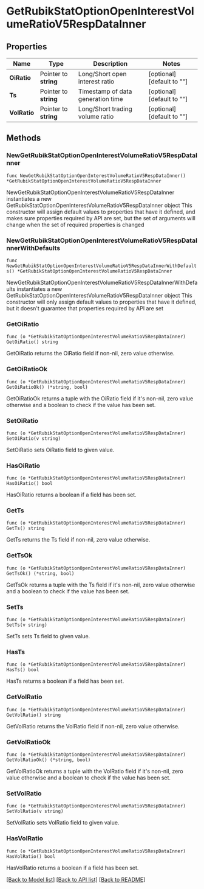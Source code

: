 # GetRubikStatOptionOpenInterestVolumeRatioV5RespDataInner

## Properties

Name | Type | Description | Notes
------------ | ------------- | ------------- | -------------
**OiRatio** | Pointer to **string** | Long/Short open interest ratio | [optional] [default to ""]
**Ts** | Pointer to **string** | Timestamp of data generation time | [optional] [default to ""]
**VolRatio** | Pointer to **string** | Long/Short trading volume ratio | [optional] [default to ""]

## Methods

### NewGetRubikStatOptionOpenInterestVolumeRatioV5RespDataInner

`func NewGetRubikStatOptionOpenInterestVolumeRatioV5RespDataInner() *GetRubikStatOptionOpenInterestVolumeRatioV5RespDataInner`

NewGetRubikStatOptionOpenInterestVolumeRatioV5RespDataInner instantiates a new GetRubikStatOptionOpenInterestVolumeRatioV5RespDataInner object
This constructor will assign default values to properties that have it defined,
and makes sure properties required by API are set, but the set of arguments
will change when the set of required properties is changed

### NewGetRubikStatOptionOpenInterestVolumeRatioV5RespDataInnerWithDefaults

`func NewGetRubikStatOptionOpenInterestVolumeRatioV5RespDataInnerWithDefaults() *GetRubikStatOptionOpenInterestVolumeRatioV5RespDataInner`

NewGetRubikStatOptionOpenInterestVolumeRatioV5RespDataInnerWithDefaults instantiates a new GetRubikStatOptionOpenInterestVolumeRatioV5RespDataInner object
This constructor will only assign default values to properties that have it defined,
but it doesn't guarantee that properties required by API are set

### GetOiRatio

`func (o *GetRubikStatOptionOpenInterestVolumeRatioV5RespDataInner) GetOiRatio() string`

GetOiRatio returns the OiRatio field if non-nil, zero value otherwise.

### GetOiRatioOk

`func (o *GetRubikStatOptionOpenInterestVolumeRatioV5RespDataInner) GetOiRatioOk() (*string, bool)`

GetOiRatioOk returns a tuple with the OiRatio field if it's non-nil, zero value otherwise
and a boolean to check if the value has been set.

### SetOiRatio

`func (o *GetRubikStatOptionOpenInterestVolumeRatioV5RespDataInner) SetOiRatio(v string)`

SetOiRatio sets OiRatio field to given value.

### HasOiRatio

`func (o *GetRubikStatOptionOpenInterestVolumeRatioV5RespDataInner) HasOiRatio() bool`

HasOiRatio returns a boolean if a field has been set.

### GetTs

`func (o *GetRubikStatOptionOpenInterestVolumeRatioV5RespDataInner) GetTs() string`

GetTs returns the Ts field if non-nil, zero value otherwise.

### GetTsOk

`func (o *GetRubikStatOptionOpenInterestVolumeRatioV5RespDataInner) GetTsOk() (*string, bool)`

GetTsOk returns a tuple with the Ts field if it's non-nil, zero value otherwise
and a boolean to check if the value has been set.

### SetTs

`func (o *GetRubikStatOptionOpenInterestVolumeRatioV5RespDataInner) SetTs(v string)`

SetTs sets Ts field to given value.

### HasTs

`func (o *GetRubikStatOptionOpenInterestVolumeRatioV5RespDataInner) HasTs() bool`

HasTs returns a boolean if a field has been set.

### GetVolRatio

`func (o *GetRubikStatOptionOpenInterestVolumeRatioV5RespDataInner) GetVolRatio() string`

GetVolRatio returns the VolRatio field if non-nil, zero value otherwise.

### GetVolRatioOk

`func (o *GetRubikStatOptionOpenInterestVolumeRatioV5RespDataInner) GetVolRatioOk() (*string, bool)`

GetVolRatioOk returns a tuple with the VolRatio field if it's non-nil, zero value otherwise
and a boolean to check if the value has been set.

### SetVolRatio

`func (o *GetRubikStatOptionOpenInterestVolumeRatioV5RespDataInner) SetVolRatio(v string)`

SetVolRatio sets VolRatio field to given value.

### HasVolRatio

`func (o *GetRubikStatOptionOpenInterestVolumeRatioV5RespDataInner) HasVolRatio() bool`

HasVolRatio returns a boolean if a field has been set.


[[Back to Model list]](../README.md#documentation-for-models) [[Back to API list]](../README.md#documentation-for-api-endpoints) [[Back to README]](../README.md)


